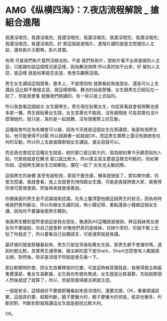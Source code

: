 # AMG《纵横四海》：7.夜店流程解說 _ 搶組合進階

我還沒唱完，我還沒唱完，我還沒唱完，我還沒唱完，我還沒唱完，我還沒唱完，我還沒唱完，我還沒唱完，好 那這個是進階片，進階片講的就是怎麼搶別人主惡，還有影片示範嗎，影片其實。

有啊 可是我們影片當然沒辦法拍，不是 我們有影片，那影片看不出來是搶別人主惡，只能跟你說這個情況是這樣，因為舞池很擠 所以真的拍不出來，好 搶別人主惡，是這樣 就是如果是在走道，我會先觀察這個。

男生女生講話這個感覺，基本上，不是情侶啦 就算看起來是朋友，還是可以上去講話 這比較不像搶主惡，就這樣開場，舞池的話是那種，女生跟男生已經玩在一起了，但是我會看 就像我們剛講的，有一些只是上去貼的。

所以我會看這個組合 女生跟男生，男生現在貼著女生，你認真看就會發現舞池很多那一種，男生就貼著女生跳，女生其實也不能說，沒有避開她 可是其實也沒什麼理她的，就只是，真的是一起跳舞，沒有很實際上的互動。

這種我會判定為有機會可以搶，因為今天就是這個女生在那邊跳，後面有個男生貼，他可能覺得不討厭 所以就跟著一起跳就OK，而這男生實際上還沒有跟她有任何的互動，所以你上去直接跟那個女生講話，搶主惡就可以。

而且我也會認定這種女生就是，她的窗口是比較大的，因為她如果今天願意貼別人貼，代表她就是在舞池 窗口就比較大，所以搶主惡主要是這樣去判斷的，但如果你說，這個男生跟女生已經都抱，摟在一起了 女生也主動回應。

這個男生的身體 甚至有說有效，那就不要去搶，機率就很低了，那如果你搶，你會怎麼講，我就會看，我上去就會先悄悄跟女生講，可能是直接誇獎大家，我覺得你很可愛很會跳，然後再來就會接著說。

你跟後面的男生是不認識或剛認識，先馬上釐清楚他跟這個男生的狀況，因為有時候我們會判斷出，所以你跟女生講的話，再小聲記得，重點還是小聲跟這個女生講，因為你不要讓後面男生聽到。

後面男生聽到當然會說這是我女朋友，像遇到AS這種就直接說，幹這我妹我女朋友你不要碰她，你自己就會幹 好像他們真的是姊妹，兄妹什麼的，你就不敢上去貼了你就走了，所以要看自己自體語言，可是通常就是我講。

最好搶的就是那種看起來，男生只是從背後貼著女生跳，那男生都不會擋你嗎，遇到的都比較，其實男生通常被，搶主婀的當下是Shark，Shark怎麼會有人敢搶我主婀，對然後，除非是流氓不然就是會先看一下。

那比較聰明的會，把女生抱著移她的位置，可是這時候其實就是，我覺得搶主婀最重要還是，看女生喜歡誰，女生我也有搶失敗過，女生就是比較喜歡，先貼她那個人然後就認了就算了，所以，但是我覺得搶主婀就注意。

一個是安全，這樣就好不要搶那種看起來是流氓的，還要去搶，OK，專業建議該要，這個真的要，經驗判斷，膽子要蠻大的，膽子要蠻大的但是，偷貨也蠻多，判斷到對，判斷到對就我講這女生就是創投比較大的。

OK。